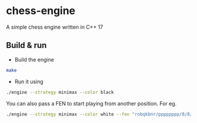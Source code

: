 # chess-engine
A simple chess engine written in C++ 17

## Build & run
* Build the engine
```sh
make
```
* Run it using
```sh
./engine --strategy minimax --color black
```
You can also pass a FEN to start playing from another position. For eg.
```sh
./engine --strategy minimax --color white --fen "rnbqkbnr/pppppppp/8/8/8/4P3/PPPP1PPP/RNBQKBNR b KQkq - 0 1"
```

